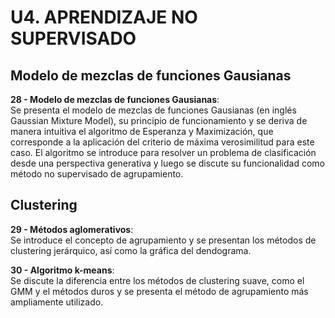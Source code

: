 # U4. APRENDIZAJE NO SUPERVISADO


## Modelo de mezclas de funciones Gausianas

**28 - Modelo de mezclas de funciones Gausianas**: <br/> Se presenta el modelo de mezclas de funciones Gausianas (en inglés Gaussian Mixture Model), su principio de funcionamiento y se deriva de manera intuitiva el algoritmo de Esperanza y Maximización, que corresponde a la aplicación del criterio de máxima verosimilitud para este caso. El algoritmo se introduce para resolver un problema de clasificación desde una perspectiva generativa y luego se discute su funcionalidad como método no supervisado de agrupamiento.

## Clustering

**29 - Métodos aglomerativos**:  <br/> Se introduce el concepto de agrupamiento y se presentan los métodos de clustering jerárquico, así como la gráfica del dendograma.

**30 - Algoritmo k-means**:<br/> Se discute la diferencia entre los métodos de clustering suave, como el GMM y el métodos duros y se presenta el método de agrupamiento más ampliamente utilizado.
